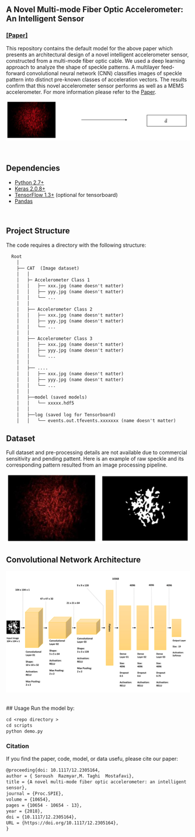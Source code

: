 
## A Novel Multi-mode Fiber Optic Accelerometer: An Intelligent Sensor
### [[Paper]](https://doi.org/10.1117/12.2305164) 


This repository contains the default model for the above paper which presents an architectural design of a novel intelligent accelerometer sensor, constructed from a multi-mode fiber optic cable.  We used a deep learning approach to analyze the shape of speckle patterns. A multilayer feed-forward convolutional neural network (CNN) classifies images of speckle pattern into distinct pre-known classes of acceleration vectors. The results confirm that this novel accelerometer sensor performs as well as a MEMS accelerometer. For more information please refer to the [Paper](https://doi.org/10.1117/12.2305164).


![ ](./images/logo.jpg  "A CNN model classifies images of speckle pattern into distinct pre-known classes of acceleration vectors.")

<br/>

## Dependencies

* [Python 2.7+](https://www.continuum.io/downloads)  
* [Keras 2.0.8+](http://pytorch.org/)  
* [TensorFlow 1.3+](https://www.tensorflow.org/) (optional for tensorboard)  
* [Pandas](https://pandas.pydata.org/)  



<br/>

## Project Structure
The code requires a directory with the following structure:  


	  Root  
	    │  
	    ├── CAT  (Image dataset)  
	    │   │
	    │   ├─ Accelerometer Class 1 
	    │   │   ├── xxx.jpg (name doesn't matter)
	    │   │   ├── yyy.jpg (name doesn't matter)
	    │   │   └── ...
	    │   │
	    │   ├── Accelerometer Class 2
	    │   │   ├── xxx.jpg (name doesn't matter)
	    │   │   ├── yyy.jpg (name doesn't matter)
	    │   │   └── ...
	    │   │
	    │   ├── Accelerometer Class 3
	    │   │   ├── xxx.jpg (name doesn't matter)
	    │   │   ├── yyy.jpg (name doesn't matter)
	    │   │   └── ...
	    │   │
	    │   ├── ....
	    │   │   ├── xxx.jpg (name doesn't matter)
	    │   │   ├── yyy.jpg (name doesn't matter)
	    │   │   └── ...
	    │   │
	    │   ├──model (saved models) 
	    │   │   └── xxxxx.hdf5
	    │   │
	    │   ├──log (saved log for Tensorboard) 
	    │   │   └── events.out.tfevents.xxxxxxx (name doesn't matter)
    
    
    

## Dataset
 Full dataset and pre-processing details are not available due to commercial sensitivity and pending pattent. Here is an example of raw speckle  and its corresponding pattern resulted from an image processing pipeline.
 
 ![ ](./images/sp.jpg  "(left) Raw pattern (Right) Extracted pattern")



## Convolutional Network Architecture
 ![ ](./images/CNNArc.png  "Architecture of the CNN model according to this work.")
 
 
 <br/>
## Usage
Run the model by:

    cd <repo directory >
    cd scripts
    python demo.py
    

### Citation

If you find the paper, code, model, or data usefu, please cite our paper:

```
@proceeding{doi: 10.1117/12.2305164,
author = { Soroush  Razmyar,M. Taghi  Mostafavi},
title = {A novel multi-mode fiber optic accelerometer: an intelligent sensor},
journal = {Proc.SPIE},
volume = {10654},
pages = {10654 - 10654 - 13},
year = {2018},
doi = {10.1117/12.2305164},
URL = {https://doi.org/10.1117/12.2305164},
}
```
